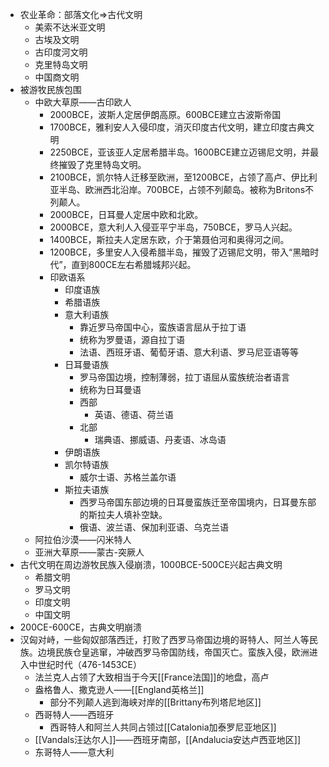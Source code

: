 - 农业革命：部落文化=>古代文明
	- 美索不达米亚文明
	- 古埃及文明
	- 古印度河文明
	- 克里特岛文明
	- 中国商文明
- 被游牧民族包围
	- 中欧大草原——古印欧人
		- 2000BCE，波斯人定居伊朗高原。600BCE建立古波斯帝国
		- 1700BCE，雅利安人入侵印度，消灭印度古代文明，建立印度古典文明
		- 2250BCE，亚该亚人定居希腊半岛。1600BCE建立迈锡尼文明，并最终摧毁了克里特岛文明。
		- 2100BCE，凯尔特人迁移至欧洲，至1200BCE，占领了高卢、伊比利亚半岛、欧洲西北沿岸。700BCE，占领不列颠岛。被称为Britons不列颠人。
		- 2000BCE，日耳曼人定居中欧和北欧。
		- 2000BCE，意大利人入侵亚平宁半岛，750BCE，罗马人兴起。
		- 1400BCE，斯拉夫人定居东欧，介于第聂伯河和奥得河之间。
		- 1200BCE，多里安人入侵希腊半岛，摧毁了迈锡尼文明，带入“黑暗时代”，直到800CE左右希腊城邦兴起。
		- 印欧语系
			- 印度语族
			- 希腊语族
			- 意大利语族
				- 靠近罗马帝国中心，蛮族语言屈从于拉丁语
				- 统称为罗曼语，源自拉丁语
				- 法语、西班牙语、葡萄牙语、意大利语、罗马尼亚语等等
			- 日耳曼语族
				- 罗马帝国边境，控制薄弱，拉丁语屈从蛮族统治者语言
				- 统称为日耳曼语
				- 西部
					- 英语、德语、荷兰语
				- 北部
					- 瑞典语、挪威语、丹麦语、冰岛语
			- 伊朗语族
			- 凯尔特语族
				- 威尔士语、苏格兰盖尔语
			- 斯拉夫语族
				- 西罗马帝国东部边境的日耳曼蛮族迁至帝国境内，日耳曼东部的斯拉夫人填补空缺。
				- 俄语、波兰语、保加利亚语、乌克兰语
	- 阿拉伯沙漠——闪米特人
	- 亚洲大草原——蒙古-突厥人
- 古代文明在周边游牧民族入侵崩溃，1000BCE-500CE兴起古典文明
	- 希腊文明
	- 罗马文明
	- 印度文明
	- 中国文明
- 200CE-600CE，古典文明崩溃
- 汉匈对峙，一些匈奴部落西迁，打败了西罗马帝国边境的哥特人、阿兰人等民族。边境民族仓皇逃窜，冲破西罗马帝国防线，帝国灭亡。蛮族入侵，欧洲进入中世纪时代（476-1453CE）
	- 法兰克人占领了大致相当于今天[[France法国]]的地盘，高卢
	- 盎格鲁人、撒克逊人——[[England英格兰]]
		- 部分不列颠人逃到海峡对岸的[[Brittany布列塔尼地区]]
	- 西哥特人——西班牙
		- 西哥特人和阿兰人共同占领过[[Catalonia加泰罗尼亚地区]]
	- [[Vandals汪达尔人]]——西班牙南部，[[Andalucia安达卢西亚地区]]
	- 东哥特人——意大利